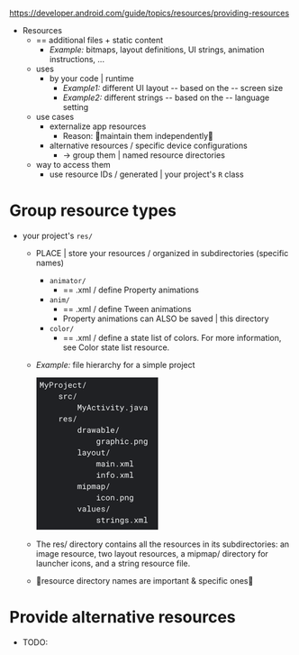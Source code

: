 https://developer.android.com/guide/topics/resources/providing-resources


* Resources
  * == additional files + static content
    * _Example:_ bitmaps, layout definitions, UI strings, animation instructions, ...
  * uses
    * by your code | runtime
      * _Example1:_ different UI layout -- based on the -- screen size
      * _Example2:_ different strings -- based on the -- language setting   
  * use cases
    * externalize app resources 
      * Reason: 🧠maintain them independently🧠
    * alternative resources / specific device configurations
      * -> group them | named resource directories
  * way to access them
    * use resource IDs / generated | your project's `R` class 

# Group resource types
* your project's `res/`
  * PLACE | store your resources / organized in subdirectories (specific names)
    * `animator/`
      * == .xml / define Property animations
    * `anim/`	
      * == .xml / define Tween animations
      * Property animations can ALSO be saved | this directory
    * `color/`
      * == .xml / define a state list of colors. For more information, see Color state list resource.
  * _Example:_ file hierarchy for a simple project
  
    ![res/](images/resourcesDirectory.png)

  * The res/ directory contains all the resources in its subdirectories: an image resource, two layout resources, a mipmap/ directory for launcher icons, and a string resource file. 
  * 👀resource directory names are important & specific ones👀 






# Provide alternative resources
* TODO: